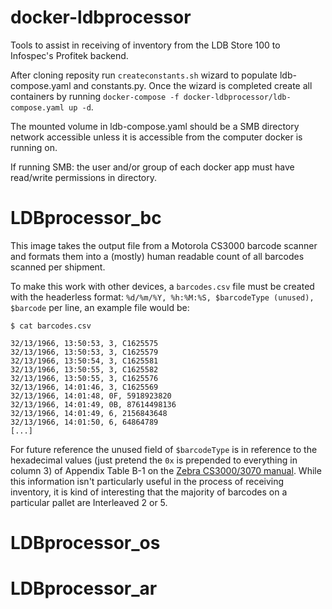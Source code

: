 # docker-ldbprocessor

Tools to assist in receiving of inventory from the LDB Store 100 to Infospec's Profitek backend.

After cloning reposity run `createconstants.sh` wizard to populate ldb-compose.yaml and constants.py. Once the wizard is completed create all containers by running `docker-compose -f docker-ldbprocessor/ldb-compose.yaml up -d`.

The mounted volume in ldb-compose.yaml should be a SMB directory network accessible unless it is accessible from the computer docker is running on.

If running SMB: the user and/or group of each docker app must have read/write permissions in directory.

# LDBprocessor_bc

This image takes the output file from a Motorola CS3000 barcode scanner and formats them into a (mostly) human readable count of all barcodes scanned per shipment.

To make this work with other devices, a `barcodes.csv` file must be created with the headerless format: `%d/%m/%Y, %h:%M:%S, $barcodeType (unused), $barcode` per line, an example file would be:

```csv
$ cat barcodes.csv

32/13/1966, 13:50:53, 3, C1625575
32/13/1966, 13:50:53, 3, C1625579
32/13/1966, 13:50:54, 3, C1625581
32/13/1966, 13:50:55, 3, C1625582
32/13/1966, 13:50:55, 3, C1625576
32/13/1966, 14:01:46, 3, C1625569
32/13/1966, 14:01:48, 0F, 5918923820
32/13/1966, 14:01:49, 0B, 87614498136
32/13/1966, 14:01:49, 6, 2156843648
32/13/1966, 14:01:50, 6, 64864789
[...]
```

For future reference the unused field of `$barcodeType` is in reference to the hexadecimal values (just pretend the `0x` is prepended to everything in column 3) of Appendix Table B-1 on the [Zebra CS3000/3070 manual](https://www.zebra.com/content/dam/zebra_new_ia/en-us/manuals/barcode-scanners/cs3070-prg-en.pdf). While this information isn't particularly useful in the process of receiving inventory, it is kind of interesting that the majority of barcodes on a particular pallet are Interleaved 2 or 5.


# LDBprocessor_os


# LDBprocessor_ar
